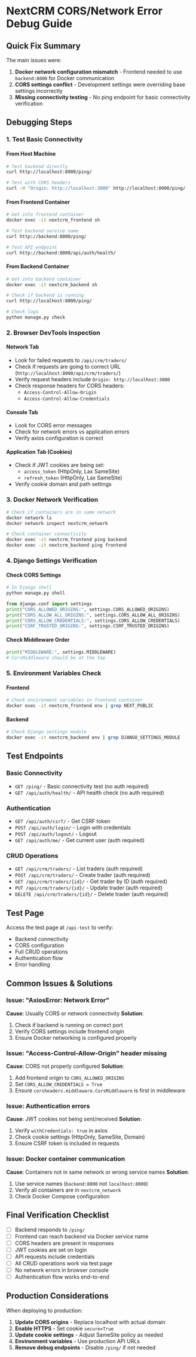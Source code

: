 # NextCRM CORS/Network Error Debug Guide

## Quick Fix Summary

The main issues were:
1. **Docker network configuration mismatch** - Frontend needed to use `backend:8000` for Docker communication
2. **CORS settings conflict** - Development settings were overriding base settings incorrectly
3. **Missing connectivity testing** - No ping endpoint for basic connectivity verification

## Debugging Steps

### 1. Test Basic Connectivity

#### From Host Machine
```bash
# Test backend directly
curl http://localhost:8000/ping/

# Test with CORS headers
curl -H "Origin: http://localhost:3000" http://localhost:8000/ping/
```

#### From Frontend Container
```bash
# Get into frontend container
docker exec -it nextcrm_frontend sh

# Test backend service name
curl http://backend:8000/ping/

# Test API endpoint
curl http://backend:8000/api/auth/health/
```

#### From Backend Container
```bash
# Get into backend container  
docker exec -it nextcrm_backend sh

# Check if backend is running
curl http://localhost:8000/ping/

# Check logs
python manage.py check
```

### 2. Browser DevTools Inspection

#### Network Tab
- Look for failed requests to `/api/crm/traders/`
- Check if requests are going to correct URL (`http://localhost:8000/api/crm/traders/`)
- Verify request headers include `Origin: http://localhost:3000`
- Check response headers for CORS headers:
  - `Access-Control-Allow-Origin`
  - `Access-Control-Allow-Credentials`

#### Console Tab
- Look for CORS error messages
- Check for network errors vs application errors
- Verify axios configuration is correct

#### Application Tab (Cookies)
- Check if JWT cookies are being set:
  - `access_token` (HttpOnly, Lax SameSite)
  - `refresh_token` (HttpOnly, Lax SameSite)
- Verify cookie domain and path settings

### 3. Docker Network Verification

```bash
# Check if containers are in same network
docker network ls
docker network inspect nextcrm_network

# Check container connectivity
docker exec -it nextcrm_frontend ping backend
docker exec -it nextcrm_backend ping frontend
```

### 4. Django Settings Verification

#### Check CORS Settings
```python
# In Django shell
python manage.py shell

from django.conf import settings
print("CORS_ALLOWED_ORIGINS:", settings.CORS_ALLOWED_ORIGINS)
print("CORS_ALLOW_ALL_ORIGINS:", settings.CORS_ALLOW_ALL_ORIGINS)
print("CORS_ALLOW_CREDENTIALS:", settings.CORS_ALLOW_CREDENTIALS)
print("CSRF_TRUSTED_ORIGINS:", settings.CSRF_TRUSTED_ORIGINS)
```

#### Check Middleware Order
```python
print("MIDDLEWARE:", settings.MIDDLEWARE)
# CorsMiddleware should be at the top
```

### 5. Environment Variables Check

#### Frontend
```bash
# Check environment variables in frontend container
docker exec -it nextcrm_frontend env | grep NEXT_PUBLIC
```

#### Backend
```bash
# Check Django settings module
docker exec -it nextcrm_backend env | grep DJANGO_SETTINGS_MODULE
```

## Test Endpoints

### Basic Connectivity
- `GET /ping/` - Basic connectivity test (no auth required)
- `GET /api/auth/health/` - API health check (no auth required)

### Authentication
- `GET /api/auth/csrf/` - Get CSRF token
- `POST /api/auth/login/` - Login with credentials
- `POST /api/auth/logout/` - Logout
- `GET /api/auth/me/` - Get current user (auth required)

### CRUD Operations
- `GET /api/crm/traders/` - List traders (auth required)
- `POST /api/crm/traders/` - Create trader (auth required)
- `GET /api/crm/traders/{id}/` - Get trader by ID (auth required)
- `PUT /api/crm/traders/{id}/` - Update trader (auth required)
- `DELETE /api/crm/traders/{id}/` - Delete trader (auth required)

## Test Page

Access the test page at `/api-test` to verify:
- Backend connectivity
- CORS configuration
- Full CRUD operations
- Authentication flow
- Error handling

## Common Issues & Solutions

### Issue: "AxiosError: Network Error"
**Cause**: Usually CORS or network connectivity
**Solution**:
1. Check if backend is running on correct port
2. Verify CORS settings include frontend origin
3. Ensure Docker networking is configured properly

### Issue: "Access-Control-Allow-Origin" header missing
**Cause**: CORS not properly configured
**Solution**:
1. Add frontend origin to `CORS_ALLOWED_ORIGINS`
2. Set `CORS_ALLOW_CREDENTIALS = True`
3. Ensure `corsheaders.middleware.CorsMiddleware` is first in middleware

### Issue: Authentication errors
**Cause**: JWT cookies not being sent/received
**Solution**:
1. Verify `withCredentials: true` in axios
2. Check cookie settings (HttpOnly, SameSite, Domain)
3. Ensure CSRF token is included in requests

### Issue: Docker container communication
**Cause**: Containers not in same network or wrong service names
**Solution**:
1. Use service names (`backend:8000` not `localhost:8000`)
2. Verify all containers are in `nextcrm_network`
3. Check Docker Compose configuration

## Final Verification Checklist

- [ ] Backend responds to `/ping/`
- [ ] Frontend can reach backend via Docker service name
- [ ] CORS headers are present in responses
- [ ] JWT cookies are set on login
- [ ] API requests include credentials
- [ ] All CRUD operations work via test page
- [ ] No network errors in browser console
- [ ] Authentication flow works end-to-end

## Production Considerations

When deploying to production:

1. **Update CORS origins** - Replace localhost with actual domain
2. **Enable HTTPS** - Set cookie `secure=True`
3. **Update cookie settings** - Adjust SameSite policy as needed
4. **Environment variables** - Use production API URLs
5. **Remove debug endpoints** - Disable `/ping/` if not needed